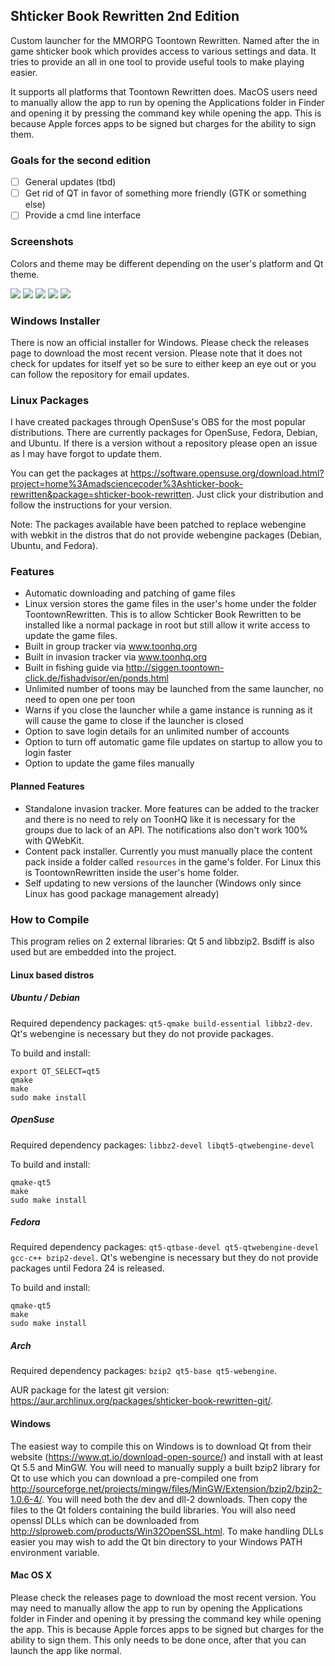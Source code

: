 ## Shticker Book Rewritten 2nd Edition

Custom launcher for the MMORPG Toontown Rewritten.  Named after the in game shticker book which provides access to various settings and data.  It tries to provide an all in one tool to provide useful tools to make playing easier.

It supports all platforms that Toontown Rewritten does.  MacOS users need to manually allow the app to run by opening the Applications folder in Finder and opening it by pressing the command key while opening the app.  This is because Apple forces apps to be signed but charges for the ability to sign them.

### Goals for the second edition
- [ ] General updates (tbd)
- [ ] Get rid of QT in favor of something more friendly (GTK or something else)
- [ ] Provide a cmd line interface

### Screenshots

Colors and theme may be different depending on the user's platform and Qt theme.

![](https://raw.githubusercontent.com/madsciencecoder/Shticker-Book-Rewritten/master/pictures/launcher-tab.png)
![](https://raw.githubusercontent.com/madsciencecoder/Shticker-Book-Rewritten/master/pictures/groups-tab.png)
![](https://raw.githubusercontent.com/madsciencecoder/Shticker-Book-Rewritten/master/pictures/invasions-tab.png)
![](https://raw.githubusercontent.com/madsciencecoder/Shticker-Book-Rewritten/master/pictures/fishing-tab.png)
![](https://raw.githubusercontent.com/madsciencecoder/Shticker-Book-Rewritten/master/pictures/about-tab.png)

### Windows Installer

There is now an official installer for Windows.  Please check the releases page to download the most recent version.  Please note that it does not check for updates for itself yet so be sure to either keep an eye out or you can follow the repository for email updates.

### Linux Packages

I have created packages through OpenSuse's OBS for the most popular distributions.  There are currently packages for OpenSuse, Fedora, Debian, and Ubuntu.  If there is a version without a repository please open an issue as I may have forgot to update them.

You can get the packages at https://software.opensuse.org/download.html?project=home%3Amadsciencecoder%3Ashticker-book-rewritten&package=shticker-book-rewritten.  Just click your distribution and follow the instructions for your version.

Note: The packages available have been patched to replace webengine with webkit in the distros that do not provide webengine packages (Debian, Ubuntu, and Fedora).

### Features

* Automatic downloading and patching of game files
* Linux version stores the game files in the user's home under the folder ToontownRewritten.  This is to allow Schticker Book Rewritten to be installed like a normal package in root but still allow it write access to update the game files.
* Built in group tracker via www.toonhq.org
* Built in invasion tracker via www.toonhq.org
* Built in fishing guide via http://siggen.toontown-click.de/fishadvisor/en/ponds.html
* Unlimited number of toons may be launched from the same launcher, no need to open one per toon
* Warns if you close the launcher while a game instance is running as it will cause the game to close if the launcher is closed
* Option to save login details for an unlimited number of accounts
* Option to turn off automatic game file updates on startup to allow you to login faster
* Option to update the game files manually

#### Planned Features

* Standalone invasion tracker.  More features can be added to the tracker and there is no need to rely on ToonHQ like it is necessary for the groups due to lack of an API.  The notifications also don't work 100% with QWebKit.
* Content pack installer.  Currently you must manually place the content pack inside a folder called `resources` in the game's folder.  For Linux this is ToontownRewritten inside the user's home folder.
* Self updating to new versions of the launcher (Windows only since Linux has good package management already)

### How to Compile

This program relies on 2 external libraries: Qt 5 and libbzip2.  Bsdiff is also used but are embedded into the project.

#### Linux based distros

##### Ubuntu / Debian

Required dependency packages: `qt5-qmake build-essential libbz2-dev`.  Qt's webengine is necessary but they do not provide packages.

To build and install:
```
export QT_SELECT=qt5
qmake
make
sudo make install
```

##### OpenSuse

Required dependency packages: `libbz2-devel libqt5-qtwebengine-devel`

To build and install:
```
qmake-qt5
make
sudo make install
````

##### Fedora

Required dependency packages: `qt5-qtbase-devel qt5-qtwebengine-devel gcc-c++ bzip2-devel`.  Qt's webengine is necessary but they do not provide packages until Fedora 24 is released.

To build and install:
```
qmake-qt5
make
sudo make install
````

##### Arch

Required dependency packages: `bzip2 qt5-base qt5-webengine`.

AUR package for the latest git version: https://aur.archlinux.org/packages/shticker-book-rewritten-git/.

#### Windows

The easiest way to compile this on Windows is to download Qt from their website (https://www.qt.io/download-open-source/) and install with at least Qt 5.5 and MinGW.  You will need to manually supply a built bzip2 library for Qt to use which you can download a pre-compiled one from http://sourceforge.net/projects/mingw/files/MinGW/Extension/bzip2/bzip2-1.0.6-4/.  You will need both the dev and dll-2 downloads.  Then copy the files to the Qt folders containing the build libraries.  You will also need openssl DLLs which can be downloaded from http://slproweb.com/products/Win32OpenSSL.html.  To make handling DLLs easier you may wish to add the Qt bin directory to your Windows PATH environment variable.

#### Mac OS X

Please check the releases page to download the most recent version.  You may need to manually allow the app to run by opening the Applications folder in Finder and opening it by pressing the command key while opening the app.  This is because Apple forces apps to be signed but charges for the ability to sign them.  This only needs to be done once, after that you can launch the app like normal.
